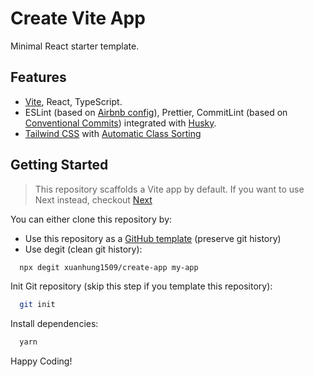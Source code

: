 # Create Vite App

Minimal React starter template.

## Features

- [Vite](https://vitejs.dev/), React, TypeScript.
- ESLint (based on [Airbnb config](https://www.npmjs.com/package/eslint-config-airbnb-typescript)), Prettier, CommitLint (based on [Conventional Commits](https://github.com/conventional-changelog/commitlint/tree/master/@commitlint/config-conventional)) integrated with [Husky](https://typicode.github.io/husky/#/).
- [Tailwind CSS](https://tailwindcss.com/) with [Automatic Class Sorting](https://tailwindcss.com/blog/automatic-class-sorting-with-prettier)

## Getting Started

> This repository scaffolds a Vite app by default. If you want to use Next instead, checkout [Next](https://github.com/xuanhung1509/viter/tree/next)

You can either clone this repository by:

- Use this repository as a [GitHub template](https://github.com/xuanhung1509/create-app/generate) (preserve git history)
- Use degit (clean git history):

```sh
  npx degit xuanhung1509/create-app my-app
```

Init Git repository (skip this step if you template this repository):

```sh
  git init
```

Install dependencies:

```sh
  yarn
```

Happy Coding!
